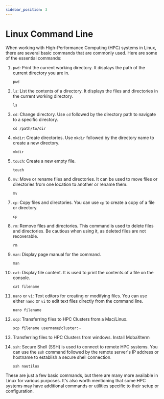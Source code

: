 ```yaml
---
sidebar_position: 3
---
```


# Linux Command Line

When working with High-Performance Computing (HPC) systems in Linux, there are several basic commands that are commonly used. Here are some of the essential commands:

1. `pwd`: Print the current working directory. It displays the path of the current directory you are in.

	```
	pwd
	```
2. `ls`: List the contents of a directory. It displays the files and directories in the current working directory.

	```
	ls
	```
3. `cd`: Change directory. Use `cd` followed by the directory path to navigate to a specific directory.

	```
	cd /path/to/dir
	```
4. `mkdir`: Create directories. Use `mkdir` followed by the directory name to create a new directory.

	```
	mkdir
	```
5. `touch`: Create a new empty file.

	```
	touch
	```
6. `mv`: Move or rename files and directories. It can be used to move files or directories from one location to another or rename them.

	```
	mv
	```
7. `cp`: Copy files and directories. You can use `cp` to create a copy of a file or directory.

	```
	cp
	```
8. `rm`: Remove files and directories. This command is used to delete files and directories. Be cautious when using it, as deleted files are not recoverable.

	```
	rm
	```
9. `man`: Display page manual for the command.

	```
	man
	```
10. `cat`: Display file content. It is used to print the contents of a file on the console.

	```
	cat filename
	```
11. `nano` or `vi`: Text editors for creating or modifying files. You can use either `nano` or `vi` to edit text files directly from the command line.

	```
	nano filename
	```
11. `scp`: Transferring files to HPC Clusters from a Mac/Linux.
	```
	scp filename username@cluster:~
	```
12. Transferring files to HPC Clusters from windows.
   Install MobaXterm

12. `ssh`: Secure Shell (SSH) is used to connect to remote HPC systems. You can use the `ssh` command followed by the remote server's IP address or hostname to establish a secure shell connection.

	```
	ssh nautilus
	```
These are just a few basic commands, but there are many more available in Linux for various purposes. It's also worth mentioning that some HPC systems may have additional commands or utilities specific to their setup or configuration.


